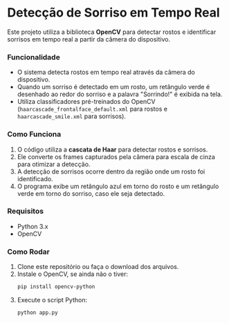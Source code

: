 # Detecção de Sorriso em Tempo Real

Este projeto utiliza a biblioteca **OpenCV** para detectar rostos e identificar sorrisos em tempo real a partir da câmera do dispositivo.

### Funcionalidade

- O sistema detecta rostos em tempo real através da câmera do dispositivo.
- Quando um sorriso é detectado em um rosto, um retângulo verde é desenhado ao redor do sorriso e a palavra "Sorrindo!" é exibida na tela.
- Utiliza classificadores pré-treinados do OpenCV (`haarcascade_frontalface_default.xml` para rostos e `haarcascade_smile.xml` para sorrisos).

### Como Funciona

1. O código utiliza a **cascata de Haar** para detectar rostos e sorrisos.
2. Ele converte os frames capturados pela câmera para escala de cinza para otimizar a detecção.
3. A detecção de sorrisos ocorre dentro da região onde um rosto foi identificado.
4. O programa exibe um retângulo azul em torno do rosto e um retângulo verde em torno do sorriso, caso ele seja detectado.

### Requisitos

- Python 3.x
- OpenCV

### Como Rodar

1. Clone este repositório ou faça o download dos arquivos.
2. Instale o OpenCV, se ainda não o tiver:
   ```bash
   pip install opencv-python
   ```
3. Execute o script Python:
   ```bash
   python app.py
